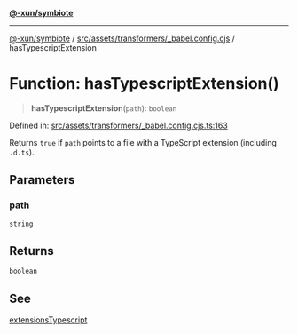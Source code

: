 [**@-xun/symbiote**](../../../../../README.md)

***

[@-xun/symbiote](../../../../../README.md) / [src/assets/transformers/\_babel.config.cjs](../README.md) / hasTypescriptExtension

# Function: hasTypescriptExtension()

> **hasTypescriptExtension**(`path`): `boolean`

Defined in: [src/assets/transformers/\_babel.config.cjs.ts:163](https://github.com/Xunnamius/symbiote/blob/51eddb5973356cb1aa2a534c04d214fae24d5526/src/assets/transformers/_babel.config.cjs.ts#L163)

Returns `true` if `path` points to a file with a TypeScript extension
(including `.d.ts`).

## Parameters

### path

`string`

## Returns

`boolean`

## See

[extensionsTypescript](../variables/extensionsTypescript.md)
